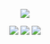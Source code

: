 <p align='center'>
    <img src="https://capsule-render.vercel.app/api?type=waving&color=auto&height=300&section=header&text=capsule%20render&fontSize=90&animation=fadeIn&fontAlignY=38&desc=Decorate%20GitHub%20Profile%20or%20any%20Repo%20like%20me!&descAlignY=51&descAlign=62"/>
</p>

<p align='center'>
    <img src="[https://img.shields.io/badge/IDEA%20ISSUE%20-%23F7DF1E.svg?&style=for-the-badge&&logoColor=white](https://img.shields.io/badge/HTML-239120?style=for-the-badge&logo=html5&logoColor=white)"/>
    <img src="https://img.shields.io/badge/DEMO%20-%234FC08D.svg?&style=for-the-badge&&logoColor=white"/>
    <img src="https://img.shields.io/badge/Generator%20-%235c86fa.svg?&style=for-the-badge&&logoColor=white"/>
</p> 
